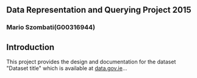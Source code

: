 ## Data Representation and Querying Project 2015
### Mario Szombati(G00316944)

## Introduction
This project provides the design and documentation for the dataset "Dataset title" which is available at [data.gov.ie](http://data.gov.ie)...
